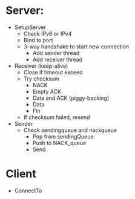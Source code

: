 # Server:
* SetupServer
    * Check IPv6 or IPv4
    * Bind to port 
    * 3-way handshake  to start new connection 
        * Add sender thread
        * Add receiver thread
* Receiver (keep-alive)
    * Close if timeout exceed
    * Try checksum 
        * NACK
        * Empty ACK
        * Data and ACK (piggy-backing) 
        * Data 
        * Fin
    * If checksum failed, resend 
* Sender 
    * Check sendingqueue and nackqueue 
        * Pop from sendingQueue
        * Push to NACK_queue 
        * Send 

# Client 
* ConnectTo 